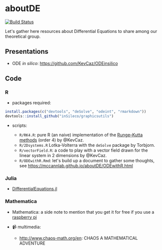 # aboutDE

[![Build Status](https://travis-ci.org/McCannLab/aboutDE.svg?branch=devel)](https://travis-ci.org/McCannLab/aboutDE)

Let's gather here resources about Differential Equations to share among our
theoretical group.

## Presentations

- ODE *in silico*: https://github.com/KevCaz/ODEinsilico


## Code

### R

- packages required:

```r
install.packages(c("devtools", "deSolve", "odeint", "rmarkdown"))
devtools::install_github("inSileco/graphicsutils")
```

- scripts:

  - `R/RK4.R`: pure R (an naive) implementation of the [Runge–Kutta methods](https://en.wikipedia.org/wiki/Runge%E2%80%93Kutta_methods) (order 4) by @KevCaz.
  - `R/2Dsystems.R` Lotka-Volterra with the `deSolve` package by Torbjorn.
  - `R/vectorField.R`: a code to play with a vector field drawn for the linear system in 2 dimensions by @KevCaz.
  - `R/ODEwithR.Rmd`: let's build up a document to gather some thoughts, see https://mccannlab.github.io/aboutDE/ODEwithR.html

### Julia

- [DifferentialEquations.jl](http://docs.juliadiffeq.org/latest/)

### Mathematica

- Mathematica: a side note to mention that you get it for free if you use a [raspberry pi](http://www.wolfram.com/raspberry-pi/)


- :video_camera: multimedia:

  - http://www.chaos-math.org/en: CHAOS A MATHEMATICAL ADVENTURE
